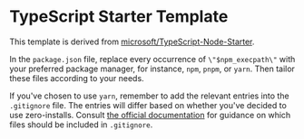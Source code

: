 # TypeScript Starter Template

This template is derived from [microsoft/TypeScript-Node-Starter](https://github.com/microsoft/TypeScript-Node-Starter).

In the `package.json` file, replace every occurrence of `\"$npm_execpath\"` with your preferred package manager, for instance, `npm`, `pnpm`, or `yarn`. Then tailor these files according to your needs.

If you've chosen to use `yarn`, remember to add the relevant entries into the `.gitignore` file. The entries will differ based on whether you've decided to use zero-installs. Consult [the official documentation](https://yarnpkg.com/getting-started/qa#which-files-should-be-gitignored) for guidance on which files should be included in `.gitignore`.
